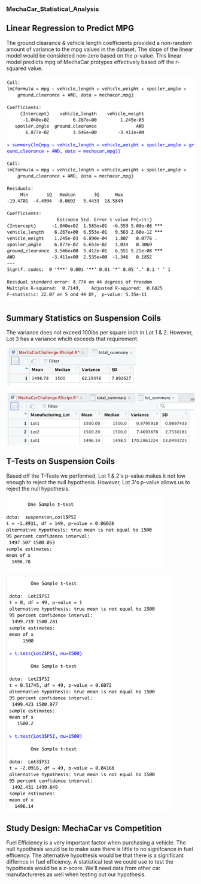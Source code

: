 ### MechaCar_Statistical_Analysis


## Linear Regression to Predict MPG
The ground clearance & vehicle length coefficients provided a non-random amount of variance to the mpg values in the dataset.
The slope of the linear model would be considered non-zero based on the p-value.
This linear model predicts mpg of MechaCar protypes effectively based off the r-squared value.

![MPG_Linear_Regression](https://github.com/abeituni/MechaCar_Statistical_Analysis/blob/main/LinearRegressionMPG.png?raw=true)


## Summary Statistics on Suspension Coils
The variance does not exceed 100lbs per square inch in Lot 1 & 2. However, Lot 3 has a variance whcih exceeds that requirement.

![Total_Summary](https://github.com/abeituni/MechaCar_Statistical_Analysis/blob/main/Total_Summary.png?raw=true)

![Lot_Summary](https://github.com/abeituni/MechaCar_Statistical_Analysis/blob/main/Lot_Summary.png?raw=true)


## T-Tests on Suspension Coils
Based off the T-Tests we performed, Lot 1 & 2's p-value makes it not low enough to reject the null hypothesis. However, Lot 3's p-value allows us to reject the null hypothesis.


![TTest](https://github.com/abeituni/MechaCar_Statistical_Analysis/blob/main/TTest.png?raw=true)

![LotTTests](https://github.com/abeituni/MechaCar_Statistical_Analysis/blob/main/Lot123TTest.png?raw=true)

## Study Design: MechaCar vs Competition
Fuel Efficiency is a very important factor when purchasing a vehicle. The null hypothesis would be to make sure there is little to no signifcance in fuel efficency. The alternative hypothesis would be that there is a significant differnce in fuel efficiency. A statistical test we could use to test the hypothesis would be a z-score. We'll need data from other car manufactureres as well when testing out our hypothesis.